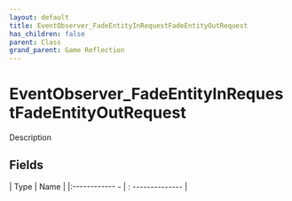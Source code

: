 ```yaml
---
layout: default
title: EventObserver_FadeEntityInRequestFadeEntityOutRequest
has_children: false
parent: Class
grand_parent: Game Reflection
---
```

# EventObserver_FadeEntityInRequestFadeEntityOutRequest
Description 

## Fields
| Type | Name |
|:------------ - | : -------------- |
